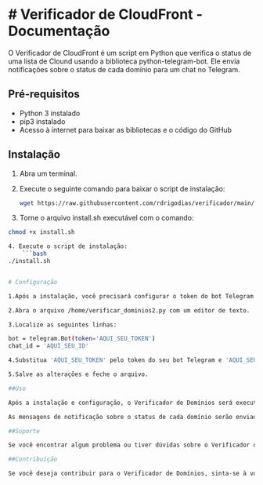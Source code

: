 # # Verificador de CloudFront - Documentação

O Verificador de CloudFront é um script em Python que verifica o status de uma lista de Clound usando a biblioteca python-telegram-bot. Ele envia notificações sobre o status de cada domínio para um chat no Telegram.

## Pré-requisitos

- Python 3 instalado
- pip3 instalado
- Acesso à internet para baixar as bibliotecas e o código do GitHub

## Instalação

1. Abra um terminal.
2. Execute o seguinte comando para baixar o script de instalação:

   ```bash
   wget https://raw.githubusercontent.com/rdrigodias/verificador/main/install.sh -O install.sh

3. Torne o arquivo install.sh executável com o comando:

```bash
chmod +x install.sh

4. Execute o script de instalação:
    ```bash 
./install.sh


# Configuração

1.Após a instalação, você precisará configurar o token do bot Telegram e o ID do chat. Siga estas etapas:

2.Abra o arquivo /home/verificar_dominios2.py com um editor de texto.

3.Localize as seguintes linhas:

bot = telegram.Bot(token='AQUI_SEU_TOKEN')
chat_id = 'AQUI_SEU_ID'

4.Substitua 'AQUI_SEU_TOKEN' pelo token do seu bot Telegram e 'AQUI_SEU_ID' pelo ID do chat onde você deseja receber as mensagens de notificação.

5.Salve as alterações e feche o arquivo.

##Uso

Após a instalação e configuração, o Verificador de Domínios será executado automaticamente em intervalos regulares para verificar o status dos domínios listados no arquivo /home/dominios.txt.

As mensagens de notificação sobre o status de cada domínio serão enviadas para o chat configurado no Telegram.

##Suporte

Se você encontrar algum problema ou tiver dúvidas sobre o Verificador de Domínios, entre em contato com o autor do código.

##Contribuição

Se você deseja contribuir para o Verificador de Domínios, sinta-se à vontade para enviar pull requests com melhorias, correções de bugs ou novos recursos. O projeto está hospedado no GitHub em: https



